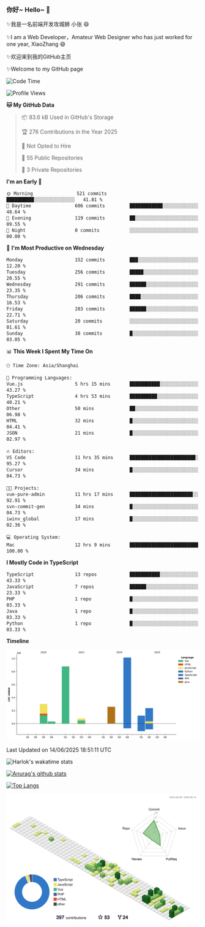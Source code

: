 ### 你好~ Hello~ 👋

✨我是一名前端开发攻城狮 小张 😄

✨I am a Web Developer，Amateur Web Designer who has just worked for one year, XiaoZhang 😄

✨欢迎来到我的GitHub主页

✨Welcome to my GitHub page
<!--
**7148505/7148505** is a ✨ _special_ ✨ repository because its `README.md` (this file) appears on your GitHub profile.

Here are some ideas to get you started:

- 🔭 I’m currently working on ...
- 🌱 I’m currently learning ...
- 👯 I’m looking to collaborate on ...
- 🤔 I’m looking for help with ...
- 💬 Ask me about ...
- 📫 How to reach me: ...
- 😄 Pronouns: ...
- ⚡ Fun fact: ...
-->

<!--START_SECTION:waka-->
![Code Time](http://img.shields.io/badge/Code%20Time-2%2C706%20hrs%2018%20mins-blue)

![Profile Views](http://img.shields.io/badge/Profile%20Views-0-blue)

**🐱 My GitHub Data** 

> 📦 83.6 kB Used in GitHub's Storage 
 > 
> 🏆 276 Contributions in the Year 2025
 > 
> 🚫 Not Opted to Hire
 > 
> 📜 55 Public Repositories 
 > 
> 🔑 3 Private Repositories 
 > 
**I'm an Early 🐤** 

```text
🌞 Morning                521 commits         ██████████░░░░░░░░░░░░░░░   41.81 % 
🌆 Daytime                606 commits         ████████████░░░░░░░░░░░░░   48.64 % 
🌃 Evening                119 commits         ██░░░░░░░░░░░░░░░░░░░░░░░   09.55 % 
🌙 Night                  0 commits           ░░░░░░░░░░░░░░░░░░░░░░░░░   00.00 % 
```
📅 **I'm Most Productive on Wednesday** 

```text
Monday                   152 commits         ███░░░░░░░░░░░░░░░░░░░░░░   12.20 % 
Tuesday                  256 commits         █████░░░░░░░░░░░░░░░░░░░░   20.55 % 
Wednesday                291 commits         ██████░░░░░░░░░░░░░░░░░░░   23.35 % 
Thursday                 206 commits         ████░░░░░░░░░░░░░░░░░░░░░   16.53 % 
Friday                   283 commits         ██████░░░░░░░░░░░░░░░░░░░   22.71 % 
Saturday                 20 commits          ░░░░░░░░░░░░░░░░░░░░░░░░░   01.61 % 
Sunday                   38 commits          █░░░░░░░░░░░░░░░░░░░░░░░░   03.05 % 
```


📊 **This Week I Spent My Time On** 

```text
🕑︎ Time Zone: Asia/Shanghai

💬 Programming Languages: 
Vue.js                   5 hrs 15 mins       ███████████░░░░░░░░░░░░░░   43.27 % 
TypeScript               4 hrs 53 mins       ██████████░░░░░░░░░░░░░░░   40.21 % 
Other                    50 mins             ██░░░░░░░░░░░░░░░░░░░░░░░   06.98 % 
HTML                     32 mins             █░░░░░░░░░░░░░░░░░░░░░░░░   04.41 % 
JSON                     21 mins             █░░░░░░░░░░░░░░░░░░░░░░░░   02.97 % 

🔥 Editors: 
VS Code                  11 hrs 35 mins      ████████████████████████░   95.27 % 
Cursor                   34 mins             █░░░░░░░░░░░░░░░░░░░░░░░░   04.73 % 

🐱‍💻 Projects: 
vue-pure-admin           11 hrs 17 mins      ███████████████████████░░   92.91 % 
svn-commit-gen           34 mins             █░░░░░░░░░░░░░░░░░░░░░░░░   04.73 % 
iwinv_global             17 mins             █░░░░░░░░░░░░░░░░░░░░░░░░   02.36 % 

💻 Operating System: 
Mac                      12 hrs 9 mins       █████████████████████████   100.00 % 
```

**I Mostly Code in TypeScript** 

```text
TypeScript               13 repos            ███████████░░░░░░░░░░░░░░   43.33 % 
JavaScript               7 repos             ██████░░░░░░░░░░░░░░░░░░░   23.33 % 
PHP                      1 repo              █░░░░░░░░░░░░░░░░░░░░░░░░   03.33 % 
Java                     1 repo              █░░░░░░░░░░░░░░░░░░░░░░░░   03.33 % 
Python                   1 repo              █░░░░░░░░░░░░░░░░░░░░░░░░   03.33 % 
```



**Timeline**

![Lines of Code chart](https://raw.githubusercontent.com/littleCareless/littleCareless/master/assets/bar_graph.png)


 Last Updated on 14/06/2025 18:51:11 UTC
<!--END_SECTION:waka-->
![Harlok's wakatime stats](https://github-readme-stats.vercel.app/api/wakatime?username=littleCareless)

[![Anurag's github stats](https://github-readme-stats.vercel.app/api?username=littleCareless)](https://github.com/anuraghazra/github-readme-stats)

[![Top Langs](https://github-readme-stats.vercel.app/api/top-langs/?username=littleCareless&layout=compact)](https://github.com/anuraghazra/github-readme-stats)

![](./profile-3d-contrib/profile-green-animate.svg)

